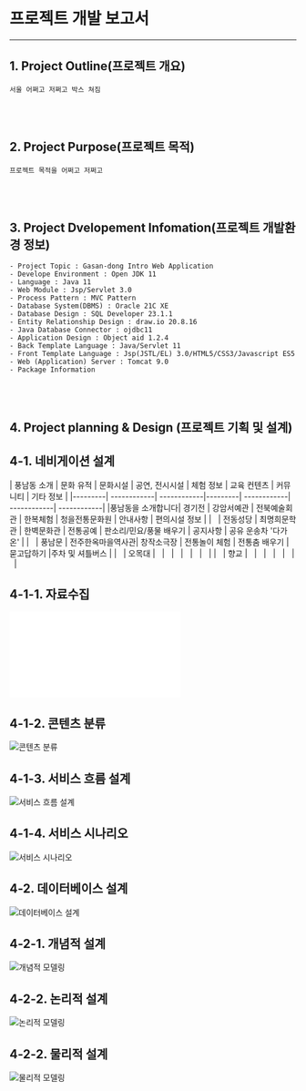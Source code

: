 # 프로젝트 개발 보고서 
---------------------------------------------
## 1. Project Outline(프로젝트 개요)

    서울 어쩌고 저쩌고 박스 쳐짐


<br><br>

## 2. Project Purpose(프로젝트 목적)

    프로젝트 목적을 어쩌고 저쩌고

<br><br>

## 3. Project Dvelopement Infomation(프로젝트 개발환경 정보)

    - Project Topic : Gasan-dong Intro Web Application
    - Develope Environment : Open JDK 11
    - Language : Java 11
    - Web Module : Jsp/Servlet 3.0
    - Process Pattern : MVC Pattern
    - Database System(DBMS) : Oracle 21C XE
    - Database Design : SQL Developer 23.1.1
    - Entity Relationship Design : draw.io 20.8.16
    - Java Database Connector : ojdbc11
    - Application Design : Object aid 1.2.4
    - Back Template Language : Java/Servlet 11
    - Front Template Language : Jsp(JSTL/EL) 3.0/HTML5/CSS3/Javascript ES5
    - Web (Application) Server : Tomcat 9.0
    - Package Information

<br><br>

## 4. Project planning & Design (프로젝트 기획 및 설계)

## 4-1. 네비게이션 설계
| 풍남동 소개 | 문화 유적 | 문화시설 | 공연, 전시시설 | 체험 정보 | 교육 컨텐츠 | 커뮤니티 | 기타 정보 |
|---------| ------------| ------------|---------| ------------| ------------| ------------| 
|풍남동을 소개합니다| 경기전 | 강암서예관  | 전북예술회관 | 한복체험 | 청을전통문화원 | 안내사항 | 편의시설 정보 |
| &nbsp; | 전동성당 | 최명희문학관   | 한벽문화관 | 전통공예 | 판소리/민요/풍물 배우기 | 공지사항 | 공유 운송차 '다가온' |
| &nbsp; | 풍남문 | 전주한옥마을역사관| 창작소극장 | 전통놀이 체험 | 전통춤 배우기 | 묻고답하기 |주차 및 셔틀버스 |
| &nbsp; | 오목대 |   &nbsp; |  &nbsp; | &nbsp; | &nbsp; | &nbsp; | &nbsp; |
| &nbsp; | 향교  |     &nbsp; | &nbsp; | &nbsp; | &nbsp; | &nbsp; | &nbsp; |

## 4-1-1. 자료수집
![워드 클라우드]("./design/자료수집.txt)

## 4-1-2. 콘텐츠 분류
![콘텐츠 분류]("./design/문화유적_포스트잇.png)

## 4-1-3. 서비스 흐름 설계
![서비스 흐름 설계]("./design/파일이름.png)

## 4-1-4. 서비스 시나리오
![서비스 시나리오]("./design/파일이름.png)

## 4-2. 데이터베이스 설계
![데이터베이스 설계]("./design/파일이름.png)

## 4-2-1. 개념적 설계
![개념적 모델링]("./design/파일이름.png)

## 4-2-2. 논리적 설계
![논리적 모델링]("./design/파일이름.png)

## 4-2-2. 물리적 설계
![물리적 모델링]("./design/physical_erd.png)